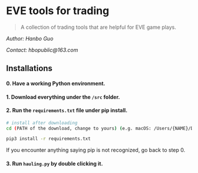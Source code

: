 # EVE tools for trading

> A collection of trading tools that are helpful for EVE game plays.

_Author: Hanbo Guo_

_Contact: hbopublic@163.com_


## Installations

#### 0. Have a working Python environment. 
#### 1. Download everything under the `/src` folder.
#### 2. Run the `requirements.txt` file under pip install.
```sh
# install after downloading
cd (PATH of the download, change to yours) (e.g. macOS: /Users/{NAME}/Downloads/src; windows: C:\Users\{NAME}\Downloads\src) 

pip3 install -r requirements.txt
```
If you encounter anything saying pip is not recognized, go back to step 0.

#### 3. Run `hauling.py` by double clicking it. 

